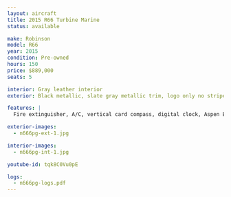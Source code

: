 ```yaml
---
layout: aircraft
title: 2015 R66 Turbine Marine
status: available

make: Robinson
model: R66
year: 2015
condition: Pre-owned
hours: 150
price: $889,000
seats: 5

interior: Gray leather interior
exterior: Black metallic, slate gray metallic trim, logo only no stripe, tinted doors and windshield

features: |
  Fire extinguisher, A/C, vertical card compass, digital clock, Aspen EFD1000H Pro+500H MFD, Garmin G225B com radio, Garmin GTN750 GPS/com, GTX330EX transponder w/ ADS-B out, Kannad 406 ELT, Garmin GDL88 ADS-B in, Garmin GMA350 audio panel, 5 A20 Bose headsets, extra corrosion protection

exterior-images:
  - n666pg-ext-1.jpg

interior-images:
  - n666pg-int-1.jpg

youtube-id: tqk8C0Vu0pE

logs:
  - n666pg-logs.pdf
---
```

